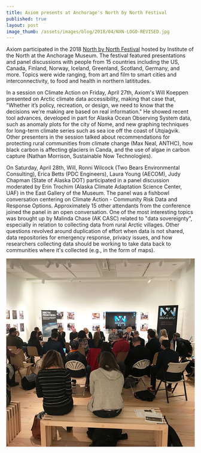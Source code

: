 ```yaml
---
title: Axiom presents at Anchorage's North by North Festival
published: true
layout: post
image_thumb: /assets/images/blog/2018/04/NXN-LOGO-REVISED.jpg
---
```


Axiom participated in the 2018 [North by North Festival](https://nxnfestival.com/) hosted by Institute of the North at the Anchorage Museum. The festival featured presentations and panel discussions with people from 15 countries including the US, Canada, Finland, Norway, Iceland, Greenland, Scotland, Germany, and more. Topics were wide ranging, from art and film to smart cities and interconnectivity, to food and health in northern latititudes.

In a session on Climate Action on Friday, April 27th, Axiom's Will Koeppen presented on Arctic climate data accessibility, making that case that, "Whether it’s policy, recreation, or design, we need to know that the decisions we're making are based on real information." He showed recent tool advances, developed in part for Alaska Ocean Observing System data, such as anomaly plots for the city of Nome, and new graphing techniques for long-term climate series such as sea ice off the coast of Utqiaġvik. Other presenters in the session talked about recommendations for protecting rural communities from climate change (Max Neal, ANTHC), how black carbon is affecting glaciers in Canda, and the use of algae in carbon capture (Nathan Morrison, Sustainable Now Technologies).

On Saturday, April 28th, Will, Ronni Wilcock (Two Bears Environmental Consulting), Erica Betts (PDC Engineers), Laura Young (AECOM), Judy Chapman (State of Alaska DOT) participated in a panel discussion moderated by Erin Trochim (Alaska Climate Adaptation Science Center, UAF) in the East Gallery of the Museum. The panel was a fishbowl conversation centering on Climate Action - Community Risk Data and Response Options. Approximately 15 other attendants from the conference joined the panel in an open conversation. One of the most interesting topics was brought up by Malinda Chase (AK CASC) related to "data sovereignty", especially in relation to collecting data from rural Arctic villages. Other questions revolved around duplication of effort when data is not shared, data repositories for emergency response, privacy issues, and how researchers collecting data should be working to take data back to communities where it's collected (e.g., in the form of maps).

<img src="/assets/images/blog/2018/04/arctic-babb.jpg" />